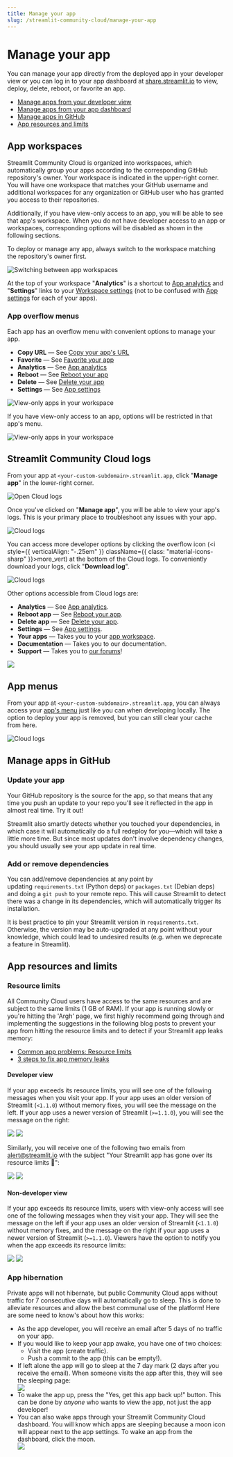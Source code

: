 ```yaml
---
title: Manage your app
slug: /streamlit-community-cloud/manage-your-app
---
```


# Manage your app

You can manage your app directly from the deployed app in your developer view or you can log in to your app dashboard at [share.streamlit.io](https://share.streamlit.io/) to view, deploy, delete, reboot, or favorite an app.

- [Manage apps from your developer view](#manage-apps-from-your-developer-view)
- [Manage apps from your app dashboard](/streamlit-community-cloud/get-started/manage-your-app#manage-apps-from-your-app-dashboard)
- [Manage apps in GitHub](/streamlit-community-cloud/get-started/manage-your-app#manage-apps-in-github)
- [App resources and limits](/streamlit-community-cloud/get-started/manage-your-app#app-resources-and-limits)

## App workspaces

Streamlit Community Cloud is organized into workspaces, which automatically group your apps according to the corresponding GitHub repository's owner. Your workspace is indicated in the upper-right corner. You will have one workspace that matches your GitHub username and additional workspaces for any organization or GitHub user who has granted you access to their repositories.

Additionally, if you have view-only access to an app, you will be able to see that app's workspace. When you do not have developer access to an app or workspaces, corresponding options will be disabled as shown in the following sections.

To deploy or manage any app, always switch to the workspace matching the repository's owner first.

![Switching between app workspaces](/images/streamlit-community-cloud/workspace-switch.png)

At the top of your workspace "**Analytics**" is a shortcut to [App analytics](/streamlit-community-cloud/manage-your-app/app-analytics) and "**Settings**" links to your [Workspace settings](/streamlit-community-cloud/manage-your-app/workspace-settings) (not to be confused with [App settings](/streamlit-community-cloud/manage-your-app/app-settings) for each of your apps).

### App overflow menus

Each app has an overflow menu with convenient options to manage your app.

* **Copy URL** &mdash; See [Copy your app's URL](/streamlit-community-cloud/share-your-app#copy-your-apps-url)
* **Favorite** &mdash; See [Favorite your app](/streamlit-community-cloud/manage-your-app/favorite-your-app)
* **Analytics** &mdash; See [App analytics](/streamlit-community-cloud/manage-your-app/app-analytics)
* **Reboot** &mdash; See [Reboot your app](/streamlit-community-cloud/manage-your-app/reboot-your-app)
* **Delete** &mdash; See [Delete your app](/streamlit-community-cloud/manage-your-app/delete-your-app)
* **Settings** &mdash; See [App settings](/streamlit-community-cloud/manage-your-app/app-settings)

![View-only apps in your workspace](/images/streamlit-community-cloud/workspace-app-overflow.png)

If you have view-only access to an app, options will be restricted in that app's menu.

![View-only apps in your workspace](/images/streamlit-community-cloud/workspace-view-only.png)


## Streamlit Community Cloud logs

From your app at `<your-custom-subdomain>.streamlit.app`, click "**Manage app**" in the lower-right corner.

![Open Cloud logs](/images/streamlit-community-cloud/cloud-logs-open.png)

Once you've clicked on "**Manage app**", you will be able to view your app's logs. This is your primary place to troubleshoot any issues with your app.

![Cloud logs](/images/streamlit-community-cloud/cloud-logs.png)

You can access more developer options by clicking the overflow icon (<i style={{ verticalAlign: "-.25em" }} className={{ class: "material-icons-sharp" }}>more_vert</i>) at the bottom of the Cloud logs. To conveniently download your logs, click "**Download log**".

![Cloud logs](/images/streamlit-community-cloud/cloud-logs-menu-download.png)

<Flex>

<Div>

Other options accessible from Cloud logs are:

* **Analytics** &mdash; See [App analytics](/streamlit-community-cloud/manage-your-app/app-analytics).
* **Reboot app** &mdash; See [Reboot your app](/streamlit-community-cloud/manage-your-app/reboot-your-app).
* **Delete app** &mdash; See [Delete your app](/streamlit-community-cloud/manage-your-app/delete-your-app).
* **Settings** &mdash; See [App settings](/streamlit-community-cloud/manage-your-app/app-settings).
* **Your apps** &mdash; Takes you to your [app workspace](/streamlit-community-cloud/manage-your-app/app-settings).
* **Documentation** &mdash; Takes you to our documentation.
* **Support** &mdash; Takes you to [our forums](https://discuss.streamlit.io/)!

</Div>

<div style={{ maxWidth: '30%', margin: "auto" }}>
    <Image src="/images/streamlit-community-cloud/cloud-logs-menu-XL.png" clean />
</div>

</Flex>

## App menus

From your app at `<your-custom-subdomain>.streamlit.app`, you can always access your [app's menu]() just like you can when developing locally. The option to deploy your app is removed, but you can still clear your cache from here.

![Cloud logs](/images/streamlit-community-cloud/app-menu.png)

## Manage apps in GitHub

### Update your app

Your GitHub repository is the source for the app, so that means that any time you push an update to your repo you'll see it reflected in the app in almost real time. Try it out!

Streamlit also smartly detects whether you touched your dependencies, in which case it will automatically do a full redeploy for you—which will take a little more time. But since most updates don't involve dependency changes, you should usually see your app update in real time.

### Add or remove dependencies

You can add/remove dependencies at any point by updating `requirements.txt` (Python deps) or `packages.txt` (Debian deps) and doing a `git push` to your remote repo. This will cause Streamlit to detect there was a change in its dependencies, which will automatically trigger its installation.

It is best practice to pin your Streamlit version in `requirements.txt`. Otherwise, the version may be auto-upgraded at any point without your knowledge, which could lead to undesired results (e.g. when we deprecate a feature in Streamlit).

## App resources and limits

### Resource limits

<!-- The exact resources and limits will depend on [your workspace plan](https://streamlit.io/cloud). If you need more apps or more resources for your apps you can upgrade your plan or reach out to [support@streamlit.io](mailto:support@streamlit.io). -->

All Community Cloud users have access to the same resources and are subject to the same limits (1 GB of RAM).
If your app is running slowly or you're hitting the 'Argh' page, we first highly recommend going through and implementing the suggestions in the following blog posts to prevent your app from hitting the resource limits and to detect if your Streamlit app leaks memory:

- [Common app problems: Resource limits](https://blog.streamlit.io/common-app-problems-resource-limits/)
- [3 steps to fix app memory leaks](https://blog.streamlit.io/3-steps-to-fix-app-memory-leaks/)
<!-- If you need more apps or more resources for your apps, you can reach out to us on our [Community forum](https://discuss.streamlit.io/). -->

#### Developer view

If your app exceeds its resource limits, you will see one of the following messages when you visit your app. If your app uses an older version of Streamlit (`<1.1.0`) without memory fixes, you will see the message on the left. If your app uses a newer version of Streamlit (`>=1.1.0`), you will see the message on the right:

<Flex>
<Image src="/images/streamlit-community-cloud/resource-limits-dev-1.png" />
<Image src="/images/streamlit-community-cloud/resource-limits-dev-2.png" />
</Flex>

Similarly, you will receive one of the following two emails from [alert@streamlit.io](mailto:alert@streamlit.io) with the subject "Your Streamlit app has gone over its resource limits 🤯":

<Flex>
<Image src="/images/streamlit-community-cloud/resource-limits-email-1.png" />
<Image src="/images/streamlit-community-cloud/resource-limits-email-2.png" />
</Flex>

#### Non-developer view

If your app exceeds its resource limits, users with view-only access will see one of the following messages when they visit your app. They will see the message on the left if your app uses an older version of Streamlit (`<1.1.0`) without memory fixes, and the message on the right if your app uses a newer version of Streamlit (`>=1.1.0`). Viewers have the option to notify you when the app exceeds its resource limits:

<Flex>
<Image src="/images/streamlit-community-cloud/resource-limits-viewer-1.png" />
<Image src="/images/streamlit-community-cloud/resource-limits-viewer-2.png" />
</Flex>

### App hibernation

<!-- Private apps on Teams or Enterprise plans will not hibernate, but for public and Free tier apps without traffic for 7 consecutive days, will automatically go to sleep. This is done to alleviate resources and allow the best communal use of the platform! Here are some need to know's about how this works: -->

Private apps will not hibernate, but public Community Cloud apps without traffic for 7 consecutive days will automatically go to sleep. This is done to alleviate resources and allow the best communal use of the platform! Here are some need to know's about how this works:

- As the app developer, you will receive an email after 5 days of no traffic on your app.
- If you would like to keep your app awake, you have one of two choices:
  - Visit the app (create traffic).
  - Push a commit to the app (this can be empty!).
- If left alone the app will go to sleep at the 7 day mark (2 days after you receive the email). When someone visits the app after this, they will see the sleeping page:
    <div style={{ maxWidth: '55%', marginBottom: '-3em', marginLeft: '5em' }}>
        <Image src="/images/spin_down.png" />
    </div>
- To wake the app up, press the "Yes, get this app back up!" button. This can be done by *anyone* who wants to view the app, not just the app developer!
- You can also wake apps through your Streamlit Community Cloud dashboard. You will know which apps are sleeping because a moon icon will appear next to the app settings. To wake an app from the dashboard, click the moon.
    <div style={{ maxWidth: '85%' }}>
        <Image src="/images/sleeping_app_moon.png" />
    </div>
